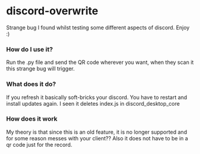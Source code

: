 # discord-overwrite
Strange bug I found whilst testing some different aspects of discord. Enjoy :)


### How do I use it?

Run the .py file and send the QR code wherever you want, when they scan it this strange bug will trigger.

### What does it do?

If you refresh it basically soft-bricks your discord. You have to restart and install updates again. I seen it deletes index.js in discord_desktop_core

### How does it work

My theory is that since this is an old feature, it is no longer supported and for some reason messes with your client?? Also it does not have to be in a qr code
just for the record.
